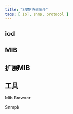 ```yaml
---
title: "SNMP协议简介"
tags: [ IoT, snmp, protocol ]
---
```


## iod

## MIB

## 扩展MIB

## 工具

Mib Browser

Snmpb
